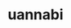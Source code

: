 ---
title: uannabi
github: https://github.com/uannabi
mode: light
transition: 3s
archetype:
  - Little Bit of Everything
---